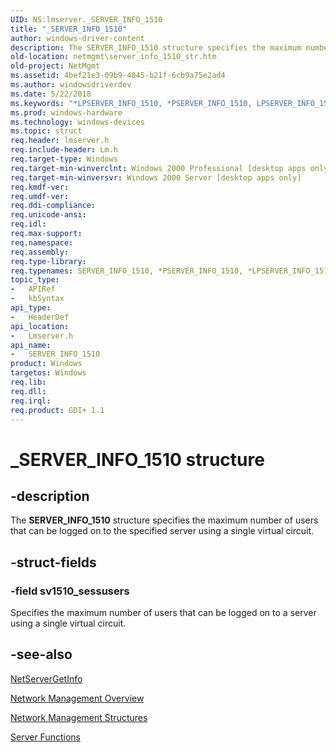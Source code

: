 ```yaml
---
UID: NS:lmserver._SERVER_INFO_1510
title: "_SERVER_INFO_1510"
author: windows-driver-content
description: The SERVER_INFO_1510 structure specifies the maximum number of users that can be logged on to the specified server using a single virtual circuit.
old-location: netmgmt\server_info_1510_str.htm
old-project: NetMgmt
ms.assetid: 4bef21e3-09b9-4045-b21f-6cb9a75e2ad4
ms.author: windowsdriverdev
ms.date: 5/22/2018
ms.keywords: "*LPSERVER_INFO_1510, *PSERVER_INFO_1510, LPSERVER_INFO_1510, LPSERVER_INFO_1510 structure pointer [Network Management], PSERVER_INFO_1510, PSERVER_INFO_1510 structure pointer [Network Management], SERVER_INFO_1510, SERVER_INFO_1510 structure [Network Management], _SERVER_INFO_1510, _win32_server_info_1510_str, lmserver/LPSERVER_INFO_1510, lmserver/PSERVER_INFO_1510, lmserver/SERVER_INFO_1510, netmgmt.server_info_1510_str"
ms.prod: windows-hardware
ms.technology: windows-devices
ms.topic: struct
req.header: lmserver.h
req.include-header: Lm.h
req.target-type: Windows
req.target-min-winverclnt: Windows 2000 Professional [desktop apps only]
req.target-min-winversvr: Windows 2000 Server [desktop apps only]
req.kmdf-ver: 
req.umdf-ver: 
req.ddi-compliance: 
req.unicode-ansi: 
req.idl: 
req.max-support: 
req.namespace: 
req.assembly: 
req.type-library: 
req.typenames: SERVER_INFO_1510, *PSERVER_INFO_1510, *LPSERVER_INFO_1510
topic_type:
-	APIRef
-	kbSyntax
api_type:
-	HeaderDef
api_location:
-	Lmserver.h
api_name:
-	SERVER_INFO_1510
product: Windows
targetos: Windows
req.lib: 
req.dll: 
req.irql: 
req.product: GDI+ 1.1
---
```


# _SERVER_INFO_1510 structure


## -description


The
				<b>SERVER_INFO_1510</b> structure specifies the maximum number of users that can be logged on to the specified server using a single virtual circuit.


## -struct-fields




### -field sv1510_sessusers

Specifies the maximum number of users that can be logged on to a server using a single virtual circuit.


## -see-also




<a href="https://msdn.microsoft.com/ed15e1b5-3fdc-4841-85d1-89269684df0e">NetServerGetInfo</a>



<a href="https://msdn.microsoft.com/426c7b2e-027c-4a88-97b7-eba5201d0f0d">Network Management Overview</a>



<a href="https://msdn.microsoft.com/a4b05054-bef2-4cab-89f6-725d92ee75b8">Network Management Structures</a>



<a href="https://msdn.microsoft.com/43e1285b-8c86-4af4-9834-fcd5ee8aceb8">Server Functions</a>
 

 

